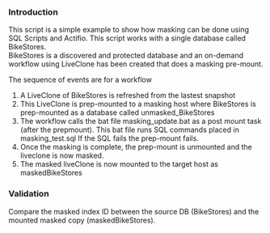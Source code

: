 ### Introduction

This script is a simple example to show how masking can be done using SQL Scripts and Actifio.
This script works with a single database called BikeStores.    
BikeStores is a discovered and protected database and an on-demand workflow using LiveClone has been created that does a masking pre-mount.

The sequence of events are for a workflow 

1)  A LiveClone of BikeStores is refreshed from the lastest snapshot
2)  This LiveClone is prep-mounted to a masking host where BikeStores is prep-mounted as a database called unmasked_BikeStores
3)  The workflow calls the bat file masking_update.bat as a post mount task (after the prepmount). This bat file runs SQL commands placed in masking_test.sql
If the SQL fails the prep-mount fails.
4)  Once the masking is complete, the prep-mount is unmounted and the liveclone is now masked.
5)  The masked liveClone is now mounted to the target host as maskedBikeStores 

### Validation

Compare the masked index ID between the source DB (BikeStores) and the mounted masked copy (maskedBikeStores).
